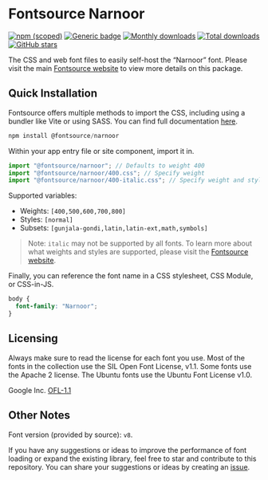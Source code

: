 # Fontsource Narnoor

[![npm (scoped)](https://img.shields.io/npm/v/@fontsource/narnoor?color=brightgreen)](https://www.npmjs.com/package/@fontsource/narnoor) [![Generic badge](https://img.shields.io/badge/fontsource-passing-brightgreen)](https://github.com/fontsource/fontsource) [![Monthly downloads](https://badgen.net/npm/dm/@fontsource/narnoor)](https://github.com/fontsource/fontsource) [![Total downloads](https://badgen.net/npm/dt/@fontsource/narnoor)](https://github.com/fontsource/fontsource) [![GitHub stars](https://img.shields.io/github/stars/fontsource/fontsource.svg?style=social&label=Star)](https://github.com/fontsource/fontsource/stargazers)

The CSS and web font files to easily self-host the “Narnoor” font. Please visit the main [Fontsource website](https://fontsource.org/fonts/narnoor) to view more details on this package.

## Quick Installation

Fontsource offers multiple methods to import the CSS, including using a bundler like Vite or using SASS. You can find full documentation [here](https://fontsource.org/docs/getting-started/introduction).

```javascript
npm install @fontsource/narnoor
```

Within your app entry file or site component, import it in.

```javascript
import "@fontsource/narnoor"; // Defaults to weight 400
import "@fontsource/narnoor/400.css"; // Specify weight
import "@fontsource/narnoor/400-italic.css"; // Specify weight and style
```

Supported variables:
- Weights: `[400,500,600,700,800]`
- Styles: `[normal]`
- Subsets: `[gunjala-gondi,latin,latin-ext,math,symbols]`

> Note: `italic` may not be supported by all fonts. To learn more about what weights and styles are supported, please visit the [Fontsource website](https://fontsource.org/fonts/narnoor).

Finally, you can reference the font name in a CSS stylesheet, CSS Module, or CSS-in-JS.

```css
body {
  font-family: "Narnoor";
}
```

## Licensing
Always make sure to read the license for each font you use. Most of the fonts in the collection use the SIL Open Font License, v1.1. Some fonts use the Apache 2 license. The Ubuntu fonts use the Ubuntu Font License v1.0.

Google Inc.
[OFL-1.1](http://scripts.sil.org/OFL)

## Other Notes
Font version (provided by source): `v8`.

If you have any suggestions or ideas to improve the performance of font loading or expand the existing library, feel free to star and contribute to this repository. You can share your suggestions or ideas by creating an [issue](https://github.com/fontsource/fontsource/issues).